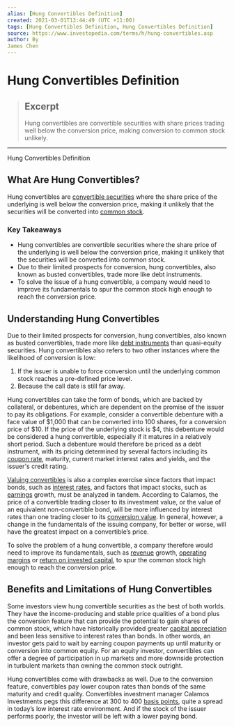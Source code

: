 ```yaml
---
alias: [Hung Convertibles Definition]
created: 2021-03-01T13:44:49 (UTC +11:00)
tags: [Hung Convertibles Definition, Hung Convertibles Definition]
source: https://www.investopedia.com/terms/h/hung-convertibles.asp
author: By
James Chen
---
```


# Hung Convertibles Definition

> ## Excerpt
> Hung convertibles are convertible securities with share prices trading well below the conversion price, making conversion to common stock unlikely.

---

Hung Convertibles Definition
## What Are Hung Convertibles?

Hung convertibles are [convertible securities](https://www.investopedia.com/terms/c/convertible-security.asp) where the share price of the underlying is well below the conversion price, making it unlikely that the securities will be converted into [common stock](https://www.investopedia.com/terms/c/commonstock.asp).

### Key Takeaways

-   Hung convertibles are convertible securities where the share price of the underlying is well below the conversion price, making it unlikely that the securities will be converted into common stock.
-   Due to their limited prospects for conversion, hung convertibles, also known as busted convertibles, trade more like debt instruments.
-   To solve the issue of a hung convertible, a company would need to improve its fundamentals to spur the common stock high enough to reach the conversion price.

## Understanding Hung Convertibles

Due to their limited prospects for conversion, hung convertibles, also known as busted convertibles, trade more like [debt instruments](https://www.investopedia.com/terms/d/debtinstrument.asp) than quasi-equity securities. Hung convertibles also refers to two other instances where the likelihood of conversion is low:

1.  If the issuer is unable to force conversion until the underlying common stock reaches a pre-defined price level.
2.  Because the call date is still far away.

Hung convertibles can take the form of bonds, which are backed by collateral, or debentures, which are dependent on the promise of the issuer to pay its obligations. For example, consider a convertible debenture with a face value of $1,000 that can be converted into 100 shares, for a conversion price of $10. If the price of the underlying stock is $4, this debenture would be considered a hung convertible, especially if it matures in a relatively short period. Such a debenture would therefore be priced as a debt instrument, with its pricing determined by several factors including its [coupon rate](https://www.investopedia.com/terms/c/coupon-rate.asp), maturity, current market interest rates and yields, and the issuer's credit rating.

[Valuing convertibles](https://www.investopedia.com/terms/c/conversionratio.asp) is also a complex exercise since factors that impact bonds, such as [interest rates](https://www.investopedia.com/terms/i/interestrate.asp), and factors that impact stocks, such as [earnings](https://www.investopedia.com/terms/e/earnings.asp) growth, must be analyzed in tandem. According to Calamos, the price of a convertible trading closer to its investment value, or the value of an equivalent non-convertible bond, will be more influenced by interest rates than one trading closer to its [conversion value](https://www.investopedia.com/terms/c/conversion-value.asp). In general, however, a change in the fundamentals of the issuing company, for better or worse, will have the greatest impact on a convertible’s price.

To solve the problem of a hung convertible, a company therefore would need to improve its fundamentals, such as [revenue](https://www.investopedia.com/terms/r/revenue.asp) growth, [operating margins](https://www.investopedia.com/terms/o/operatingmargin.asp) or [return on invested capital](https://www.investopedia.com/terms/r/returnoninvestmentcapital.asp), to spur the common stock high enough to reach the conversion price. 

## Benefits and Limitations of Hung Convertibles

Some investors view hung convertible securities as the best of both worlds. They have the income-producing and stable price qualities of a bond plus the conversion feature that can provide the potential to gain shares of common stock, which have historically provided greater [capital appreciation](https://www.investopedia.com/terms/c/capitalappreciation.asp) and been less sensitive to interest rates than bonds. In other words, an investor gets paid to wait by earning coupon payments up until maturity or conversion into common equity. For an equity investor, convertibles can offer a degree of participation in up markets and more downside protection in turbulent markets than owning the common stock outright.

Hung convertibles come with drawbacks as well. Due to the conversion feature, convertibles pay lower coupon rates than bonds of the same maturity and credit quality. Convertibles investment manager Calamos Investments pegs this difference at 300 to 400 [basis points](https://www.investopedia.com/terms/b/basispoint.asp), quite a spread in today’s low interest rate environment. And if the stock of the issuer performs poorly, the investor will be left with a lower paying bond.
